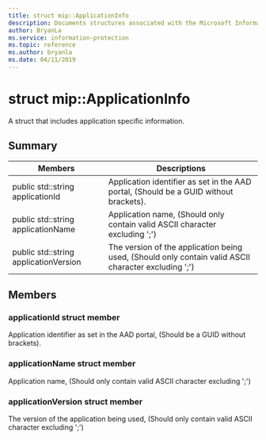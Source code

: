 ```yaml
---
title: struct mip::ApplicationInfo 
description: Documents structures associated with the Microsoft Information Protection (MIP) SDK.
author: BryanLa
ms.service: information-protection
ms.topic: reference
ms.author: bryanla
ms.date: 04/11/2019
---
```


# struct mip::ApplicationInfo 
A struct that includes application specific information.
  
## Summary
 Members                        | Descriptions                                
--------------------------------|---------------------------------------------
public std::string applicationId  |  Application identifier as set in the AAD portal, (Should be a GUID without brackets).
public std::string applicationName  |  Application name, (Should only contain valid ASCII character excluding ';')
public std::string applicationVersion  |  The version of the application being used, (Should only contain valid ASCII character excluding ';')
  
## Members
  
### applicationId struct member
Application identifier as set in the AAD portal, (Should be a GUID without brackets).
  
### applicationName struct member
Application name, (Should only contain valid ASCII character excluding ';')
  
### applicationVersion struct member
The version of the application being used, (Should only contain valid ASCII character excluding ';')